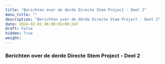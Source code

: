 ```yaml
---
title: "Berichten over de derde Directe Stem Project - Deel 2"
menu_title: ""
description: "Berichten over de derde Directe Stem Project - Deel 2"
date: 2024-02-01 06:00:01+00:247
draft: False
hidden: True
weight:
---
```

### Berichten over de derde Directe Stem Project - Deel 2


